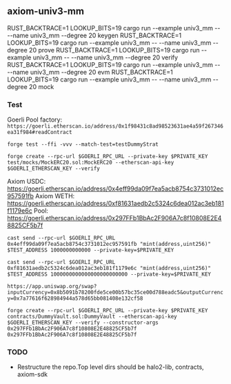 ## axiom-univ3-mm

RUST_BACKTRACE=1 LOOKUP_BITS=19 cargo run --example univ3_mm -- --name univ3_mm --degree 20 keygen
RUST_BACKTRACE=1 LOOKUP_BITS=19 cargo run --example univ3_mm -- --name univ3_mm --degree 20 prove
RUST_BACKTRACE=1 LOOKUP_BITS=19 cargo run --example univ3_mm -- --name univ3_mm --degree 20 verify
RUST_BACKTRACE=1 LOOKUP_BITS=19 cargo run --example univ3_mm -- --name univ3_mm --degree 20 evm
RUST_BACKTRACE=1 LOOKUP_BITS=19 cargo run --example univ3_mm -- --name univ3_mm --degree 20 mock

### Test

Goerli Pool factory: `https://goerli.etherscan.io/address/0x1f98431c8ad98523631ae4a59f267346ea31f984#readContract`

`forge test --ffi -vvv --match-test=testDummyStrat`

`forge create --rpc-url $GOERLI_RPC_URL --private-key $PRIVATE_KEY test/mocks/MockERC20.sol:MockERC20 --etherscan-api-key $GOERLI_ETHERSCAN_KEY --verify`

Axiom USDC: https://goerli.etherscan.io/address/0x4eff99da09f7ea5acb8754c3731012ec957591fb
Axiom WETH: https://goerli.etherscan.io/address/0xf81631aedb2c5324c6dea012ac3eb181f1179e6c
Pool: https://goerli.etherscan.io/address/0x297FFb1BbAc2F906A7c8f10808E2E48825CF5b7f

`cast send --rpc-url $GOERLI_RPC_URL 0x4eff99da09f7ea5acb8754c3731012ec957591fb "mint(address,uint256)" $TEST_ADDRESS 1000000000000 --private-key=$PRIVATE_KEY`

`cast send --rpc-url $GOERLI_RPC_URL 0xf81631aedb2c5324c6dea012ac3eb181f1179e6c "mint(address,uint256)" $TEST_ADDRESS 1000000000000000000000000 --private-key=$PRIVATE_KEY`

`https://app.uniswap.org/swap?inputCurrency=0x8b5091b78200fde5ce00b57bc35ce00d788eadc5&outputCurrency=0x7a77616f628984944a578d65bb081408e132cf58`

`forge create --rpc-url $GOERLI_RPC_URL --private-key $PRIVATE_KEY contracts/DummyVault.sol:DummyVault --etherscan-api-key $GOERLI_ETHERSCAN_KEY --verify --constructor-args 0x297FFb1BbAc2F906A7c8f10808E2E48825CF5b7f 0x297FFb1BbAc2F906A7c8f10808E2E48825CF5b7f`

### TODO

- Restructure the repo.Top level dirs should be halo2-lib, contracts, axiom-sdk
